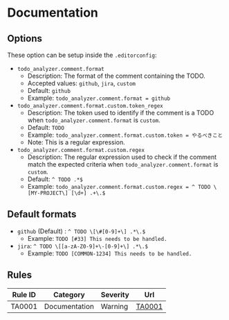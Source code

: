 # Documentation

## Options
These option can be setup inside the `.editorconfig`:

- `todo_analyzer.comment.format`
  - Description: The format of the comment containing the TODO. 
  - Accepted values: `github`, `jira`, `custom`
  - Default: `github`
  - Example: `todo_analyzer.comment.format = github`
- `todo_analyzer.comment.format.custom.token_regex`
    - Description: The token used to identify if the comment is a TODO when `todo_analyzer.comment.format` is `custom`.
    - Default: `TODO`
    - Example: `todo_analyzer.comment.format.custom.token = やるべきこと`
    - Note: This is a regular expression.
- `todo_analyzer.comment.format.custom.regex`
    - Description: The regular expression used to check if the comment match the expected criteria when `todo_analyzer.comment.format` is `custom`.
    - Default: `^ TODO .*$`
    - Example: `todo_analyzer.comment.format.custom.regex = ^ TODO \[MY-PROJECT\] [\d+] .+\.$`

## Default formats
- `github` (Default) : `^ TODO \[\#[0-9]+\] .*\.$`
  - Example: `TODO [#33] This needs to be handled.` 
- `jira`: `^ TODO \[[a-zA-Z0-9]+\-[0-9]+\] .*\.$`
    - Example: `TODO [COMMON-1234] This needs to be handled.`

## Rules
| Rule ID | Category      | Severity | Url                 |
|---------|---------------|----------|---------------------|
| TA0001  | Documentation | Warning  | [TA0001](TA0001.md) |